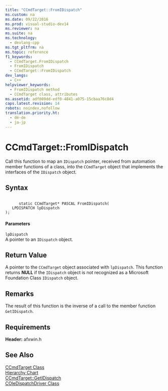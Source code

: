```yaml
---
title: "CCmdTarget::FromIDispatch"
ms.custom: na
ms.date: 09/22/2016
ms.prod: visual-studio-dev14
ms.reviewer: na
ms.suite: na
ms.technology: 
  - devlang-cpp
ms.tgt_pltfrm: na
ms.topic: reference
f1_keywords: 
  - CCmdTarget.FromIDispatch
  - FromIDispatch
  - CCmdTarget::FromIDispatch
dev_langs: 
  - C++
helpviewer_keywords: 
  - FromIDispatch method
  - CCmdTarget class, attributes
ms.assetid: adf089dd-edf0-4841-a075-15cbaa76c8d4
caps.latest.revision: 14
robots: noindex,nofollow
translation.priority.ht: 
  - de-de
  - ja-jp
---
```

# CCmdTarget::FromIDispatch
Call this function to map an `IDispatch` pointer, received from automation member functions of a class, into the `CCmdTarget` object that implements the interfaces of the `IDispatch` object.  
  
## Syntax  
  
```  
  
      static CCmdTarget* PASCAL FromIDispatch(  
   LPDISPATCH lpDispatch   
);  
```  
  
#### Parameters  
 `lpDispatch`  
 A pointer to an `IDispatch` object.  
  
## Return Value  
 A pointer to the `CCmdTarget` object associated with `lpDispatch`. This function returns **NULL** if the `IDispatch` object is not recognized as a Microsoft Foundation Class `IDispatch` object.  
  
## Remarks  
 The result of this function is the inverse of a call to the member function `GetIDispatch`.  
  
## Requirements  
 **Header:** afxwin.h  
  
## See Also  
 [CCmdTarget Class](../vs140/ccmdtarget-class.md)   
 [Hierarchy Chart](../vs140/hierarchy-chart.md)   
 [CCmdTarget::GetIDispatch](../vs140/ccmdtarget--getidispatch.md)   
 [COleDispatchDriver Class](../vs140/coledispatchdriver-class.md)
